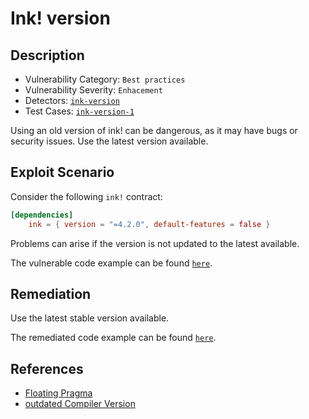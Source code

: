 # Ink! version

## Description

- Vulnerability Category: `Best practices`
- Vulnerability Severity: `Enhacement`
- Detectors: [`ink-version`](https://github.com/CoinFabrik/scout/tree/main/detectors/ink-version)
- Test Cases: [`ink-version-1`](https://github.com/CoinFabrik/scout/tree/main/test-cases/ink-version/ink-version-1)

Using an old version of ink! can be dangerous, as it may have bugs or security issues. Use the latest version available.

## Exploit Scenario

Consider the following `ink!` contract:

```toml
[dependencies]
    ink = { version = "=4.2.0", default-features = false }
```

Problems can arise if the version is not updated to the latest available.

The vulnerable code example can be found [`here`](https://github.com/CoinFabrik/scout/tree/main/test-cases/ink-version/ink-version-1/vulnerable-example).

## Remediation

Use the latest stable version available.

The remediated code example can be found [`here`](https://github.com/CoinFabrik/scout/tree/main/test-cases/ink-version/ink-version-1/remediated-example).

## References

- [Floating Pragma](https://swcregistry.io/docs/SWC-103/)
- [outdated Compiler Version](https://swcregistry.io/docs/SWC-102/)
